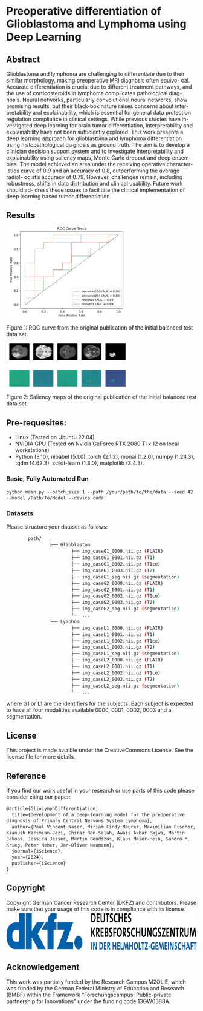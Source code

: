 # Preoperative differentiation of Glioblastoma and Lymphoma using Deep Learning



## Abstract
Glioblastoma and lymphoma are challenging to differentiate due to their similar morphology, making preoperative MRI diagnosis often equivo-
cal. Accurate differentiation is crucial due to different treatment pathways,
and the use of corticosteroids in lymphoma complicates pathological diag-
nosis. Neural networks, particularly convolutional neural networks, show
promising results, but their black-box nature raises concerns about inter-
pretability and explainability, which is essential for general data protection
regulation compliance in clinical settings. While previous studies have in-
vestigated deep learning for brain tumor differentiation, interpretability
and explainability have not been sufficiently explored. This work presents
a deep learning approach for glioblastoma and lymphoma differentiation
using histopathological diagnosis as ground truth. The aim is to develop
a clinician decision support system and to investigate interpretability and
explainability using saliency maps, Monte Carlo dropout and deep ensem-
bles. The model achieved an area under the receiving operative character-
istics curve of 0.9 and an accuracy of 0.8, outperforming the average radiol-
ogist’s accuracy of 0.79. However, challenges remain, including robustness,
shifts in data distribution and clinical usability. Future work should ad-
dress these issues to facilitate the clinical implementation of deep learning
based tumor differentiation.

## Results

<img src="ROCcurve.png" width="320" align="center"/>

Figure 1: ROC curve from the original publication of the initial balanced test data set.

<img src="SaliencyMaps.png" width="320" align="center" />

Figure 2: Saliency maps of the original publication of the initial balanced test data set.

## Pre-requesites:

* Linux (Tested on Ubuntu 22.04)
* NVIDIA GPU (Tested on Nvidia GeForce RTX 2080 Ti x 12 on local workstations)
* Python (3.10), nibabel (5.1.0), torch (2.1.2), monai (1.2.0), numpy (1.24.3), tqdm (4.62.3), scikit-learn (1.3.0), matplotlib (3.4.3).

### Basic, Fully Automated Run
``` shell
python main.py --batch_size 1 --path /your/path/to/the/data --seed 42 --model /Path/To/Model --device cuda 
```


### Datasets
Please structure your dataset as follows:
```bash
        path/
                ├── Glioblastom
                        ├── img_caseG1_0000.nii.gz (FLAIR)
                        ├── img_caseG1_0001.nii.gz (T1)
                        ├── img_caseG1_0002.nii.gz (T1ce)
                        ├── img_caseG1_0003.nii.gz (T2)
                        ├── img_caseG1_seg.nii.gz (segmentation)
                        ├── img_caseG2_0000.nii.gz (FLAIR)
                        ├── img_caseG2_0001.nii.gz (T1)
                        ├── img_caseG2_0002.nii.gz (T1ce)
                        ├── img_caseG2_0003.nii.gz (T2)
                        ├── img_caseG2_seg.nii.gz (segmentation)
                        └── ...
                └── Lymphom
                        ├── img_caseL1_0000.nii.gz (FLAIR)
                        ├── img_caseL1_0001.nii.gz (T1)
                        ├── img_caseL1_0002.nii.gz (T1ce)
                        ├── img_caseL1_0003.nii.gz (T2)
                        ├── img_caseL1_seg.nii.gz (segmentation)
                        ├── img_caseL2_0000.nii.gz (FLAIR)
                        ├── img_caseL2_0001.nii.gz (T1)
                        ├── img_caseL2_0002.nii.gz (T1ce)
                        ├── img_caseL2_0003.nii.gz (T2)
                        ├── img_caseL2_seg.nii.gz (segmentation)
                        └── ...
```
where G1 or L1 are the identifiers for the subjects. Each subject is expected to have all four modalities available 0000, 0001, 0002, 0003 and a segmentation.



## License
This project is made avialble under the CreativeCommons License. See the license file for more details.
## Reference
If you find our work useful in your research or use parts of this code please consider citing our paper:
```
@article{GlioLymphDifferentiation,
  title={Development of a deep-learning model for the preoperative diagnosis of Primary Central Nervous System Lymphoma},
  author={Paul Vincent Naser, Miriam Cindy Maurer, Maximilian Fischer, Kianush Karimian-Jazi, Chiraz Ben-Salah, Awais Akbar Bajwa, Martin Jakobs, Jessica Jesser, Martin Bendszus, Klaus Maier-Hein, Sandro M. Krieg, Peter Neher, Jan-Oliver Neumann},
  journal={iScience},
  year={2024},
  publisher={iScience}
}
```

## Copyright
Copyright German Cancer Research Center (DKFZ) and contributors.
Please make sure that your usage of this code is in compliance with its
license.
<img src="docs/dkfz_logo.png" height="100px" />

## Acknowledgement
This work was partially funded by the Research Campus M2OLIE, which was funded by the German Federal Ministry of Education and Research (BMBF) within the Framework “Forschungscampus: Public-private partnership for Innovations” under the funding code 13GW0388A.
